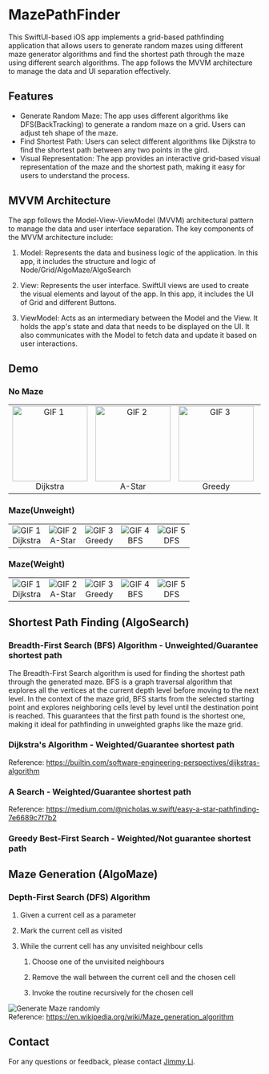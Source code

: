 # MazePathFinder

This SwiftUI-based iOS app implements a grid-based pathfinding application that allows users to generate random mazes using different maze generator algorithms and find the shortest path through the maze using different search algorithms. The app follows the MVVM architecture to manage the data and UI separation effectively.

## Features

- Generate Random Maze: The app uses different algorithms like DFS(BackTracking) to generate a random maze on a grid. Users can adjust teh shape of the maze.
- Find Shortest Path: Users can select different algorithms like Dijkstra to find the shortest path between any two points in the gird.
- Visual Representation: The app provides an interactive grid-based visual representation of the maze and the shortest path, making it easy for users to understand the process.


## MVVM Architecture

The app follows the Model-View-ViewModel (MVVM) architectural pattern to manage the data and user interface separation. The key components of the MVVM architecture include:

1. Model: Represents the data and business logic of the application. In this app, it includes the structure and logic of Node/Grid/AlgoMaze/AlgoSearch

2. View: Represents the user interface. SwiftUI views are used to create the visual elements and layout of the app. In this app, it includes the UI of Grid and different Buttons.

3. ViewModel: Acts as an intermediary between the Model and the View. It holds the app's state and data that needs to be displayed on the UI. It also communicates with the Model to fetch data and update it based on user interactions. 

## Demo

### No Maze

<table>
  <tr>
    <td align="center">
      <img src="https://github.com/jli943/MazePathFinder/blob/main/Photos/noMaze/dijkstra.gif" alt="GIF 1" width="150">
      <br>
      Dijkstra
    </td>
    <td align="center">
      <img src="https://github.com/jli943/MazePathFinder/blob/main/Photos/noMaze/astar.gif" alt="GIF 2" width="150">
      <br>
      A-Star
    </td>
    <td align="center">
      <img src="https://github.com/jli943/MazePathFinder/blob/main/Photos/noMaze/greedy.gif" alt="GIF 3" width="150">
      <br>
      Greedy
    </td>
    <td align="center">
      <img src="https://github.com/jli943/MazePathFinder/blob/main/Photos/noMaze/bfs.gif" alt="GIF 4" width="150">
      <br>
      BFS
    </td>
    <td align="center">
      <img src="https://github.com/jli943/MazePathFinder/blob/main/Photos/noMaze/dfs.gif" alt="GIF 5" width="150">
      <br>
      DFS
    </td>
  </tr>
</table>

### Maze(Unweight)

<table>
  <tr>
    <td align="center">
      <img src="https://github.com/jli943/MazePathFinder/blob/main/Photos/unweightMaze/dij.gif" alt="GIF 1">
      <br>
      Dijkstra
    </td>
    <td align="center">
      <img src="https://github.com/jli943/MazePathFinder/blob/main/Photos/unweightMaze/astar.gif" alt="GIF 2">
      <br>
      A-Star
    </td>
    <td align="center">
      <img src="https://github.com/jli943/MazePathFinder/blob/main/Photos/unweightMaze/greedy.gif" alt="GIF 3">
      <br>
      Greedy
    </td>
    <td align="center">
      <img src="https://github.com/jli943/MazePathFinder/blob/main/Photos/unweightMaze/bfs.gif" alt="GIF 4">
      <br>
      BFS
    </td>
    <td align="center">
      <img src="https://github.com/jli943/MazePathFinder/blob/main/Photos/unweightMaze/dfs.gif" alt="GIF 5">
      <br>
      DFS
    </td>
  </tr>
</table>

### Maze(Weight)

<table>
  <tr>
    <td align="center">
      <img src="https://github.com/jli943/MazePathFinder/blob/main/Photos/weightMaze/dijksrta.gif" alt="GIF 1">
      <br>
      Dijkstra
    </td>
    <td align="center">
      <img src="https://github.com/jli943/MazePathFinder/blob/main/Photos/weightMaze/astar.gif" alt="GIF 2">
      <br>
      A-Star
    </td>
    <td align="center">
      <img src="https://github.com/jli943/MazePathFinder/blob/main/Photos/weightMaze/greedy.gif" alt="GIF 3">
      <br>
      Greedy
    </td>
    <td align="center">
      <img src="https://github.com/jli943/MazePathFinder/blob/main/Photos/weightMaze/bfs.gif" alt="GIF 4">
      <br>
      BFS
    </td>
    <td align="center">
      <img src="https://github.com/jli943/MazePathFinder/blob/main/Photos/weightMaze/dfs.gif" alt="GIF 5">
      <br>
      DFS
    </td>
  </tr>
</table>




## Shortest Path Finding (AlgoSearch)

### Breadth-First Search (BFS) Algorithm - Unweighted/Guarantee shortest path

The Breadth-First Search algorithm is used for finding the shortest path through the generated maze. BFS is a graph traversal algorithm that explores all the vertices at the current depth level before moving to the next level. In the context of the maze grid, BFS starts from the selected starting point and explores neighboring cells level by level until the destination point is reached. This guarantees that the first path found is the shortest one, making it ideal for pathfinding in unweighted graphs like the maze grid.

### Dijkstra's Algorithm - Weighted/Guarantee shortest path

Reference: https://builtin.com/software-engineering-perspectives/dijkstras-algorithm

### A Search - Weighted/Guarantee shortest path

Reference: https://medium.com/@nicholas.w.swift/easy-a-star-pathfinding-7e6689c7f7b2

### Greedy Best-First Search - Weighted/Not guarantee shortest path


## Maze Generation (AlgoMaze)

### Depth-First Search (DFS) Algorithm

1. Given a current cell as a parameter

2. Mark the current cell as visited

3. While the current cell has any unvisited neighbour cells

    1. Choose one of the unvisited neighbours
    
    2. Remove the wall between the current cell and the chosen cell
    
    3. Invoke the routine recursively for the chosen cell

 
![Generate Maze randomly](https://github.com/jli943/MazePathFinder/blob/main/Photos/unweightMaze/mazeGenerate.gif)   
Reference: https://en.wikipedia.org/wiki/Maze_generation_algorithm



## Contact

For any questions or feedback, please contact [Jimmy Li](mailto:jimmy94309@gmail.com).
